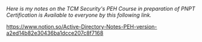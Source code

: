 _Here is my notes on the TCM Security's PEH Course in preparation of PNPT Certification is Available to everyone by this following link._

https://www.notion.so/Active-Directory-Notes-PEH-version-a2ed14b82e30436ba1dcce207c8f7168
